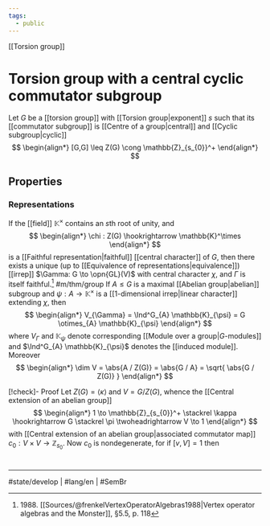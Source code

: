 ```yaml
---
tags:
  - public
---
```

[[Torsion group]]
# Torsion group with a central cyclic commutator subgroup

Let $G$ be a [[torsion group]] with [[Torsion group|exponent]] $s$ such that its [[commutator subgroup]] is [[Centre of a group|central]] and [[Cyclic subgroup|cyclic]]
$$
\begin{align*}
[G,G] \leq Z(G) \cong \mathbb{Z}_{s_{0}}^+
\end{align*}
$$

## Properties

### Representations
If the [[field]] $\mathbb{K}^\times$ contains an $s$th root of unity, and
$$
\begin{align*}
\chi : Z(G) \hookrightarrow \mathbb{K}^\times
\end{align*}
$$
is a [[Faithful representation|faithful]] [[central character]] of $G$, 
then there exists a unique (up to [[Equivalence of representations|equivalence]]) [[irrep]] $\Gamma: G \to \opn{GL}(V)$ with central character $\chi$,
and $\Gamma$ is itself faithful.[^1988] #m/thm/group 
If $A \leq G$ is a maximal [[Abelian group|abelian]] subgroup and $\psi : A \to \mathbb{K}^\times$ is a [[1-dimensional irrep|linear character]] extending $\chi$, then
$$
\begin{align*}
V_{\Gamma} = \Ind^G_{A} \mathbb{K}_{\psi} = G \otimes_{A} \mathbb{K}_{\psi}
\end{align*}
$$
where $V_{\Gamma}$ and $\mathbb{K}_{\psi}$ denote corresponding [[Module over a group|$G$-modules]] and $\Ind^G_{A} \mathbb{K}_{\psi}$ denotes the [[induced module]].
Moreover
$$
\begin{align*}
\dim V = \abs{A / Z(G)} = \abs{G / A} = \sqrt{ \abs{G / Z(G)} }
\end{align*}
$$

[!check]- Proof
Let $Z(G) = \langle \kappa \rangle$ and $V = G / Z(G)$, whence the [[Central extension of an abelian group]]
$$
\begin{align*}
1 \to \mathbb{Z}_{s_{0}}^+ \stackrel \kappa \hookrightarrow G \stackrel \pi \twoheadrightarrow V \to 1
\end{align*}
$$
with [[Central extension of an abelian group|associated commutator map]] $c_{0}: V \times V \to \mathbb{Z}_{s_{0}}$.
Now $c_{0}$ is nondegenerate,
for if $[v, V] = 1$ then


  [^1988]: 1988\. [[Sources/@frenkelVertexOperatorAlgebras1988|Vertex operator algebras and the Monster]], §5.5, p. 118

#
---
#state/develop | #lang/en | #SemBr
